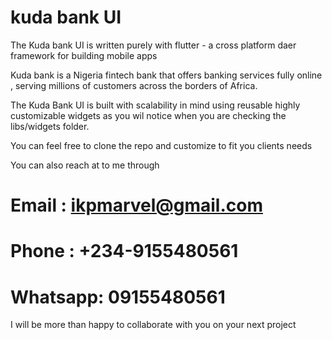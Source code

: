 # kuda bank UI

The Kuda bank UI  is written purely with flutter - a cross platform daer framework for building mobile apps

 Kuda bank is a Nigeria fintech bank that  offers banking services fully online , serving millions of customers across the borders of Africa.

 The Kuda Bank UI is built with scalability in mind using reusable highly customizable widgets as you wil notice when you are checking the libs/widgets folder.
 
You can feel free to clone the repo and customize to fit you clients needs

You can also reach at to me through
# Email : ikpmarvel@gmail.com
# Phone : +234-9155480561
# Whatsapp: 09155480561

I will be more than happy to collaborate with you on your next project

